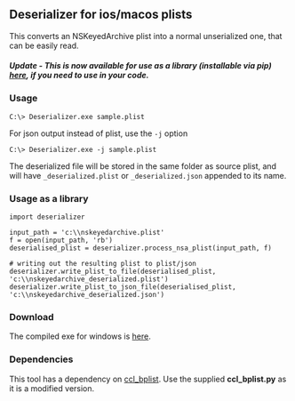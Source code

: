 ## Deserializer for ios/macos plists

This converts an NSKeyedArchive plist into a normal unserialized one, that can be easily read. 
#### _Update - This is now available for use as a library (installable via pip) [here](https://github.com/ydkhatri/nska_deserialize), if you need to use in your code._  

### Usage
```
C:\> Deserializer.exe sample.plist
```

For json output instead of plist, use the `-j` option
```
C:\> Deserializer.exe -j sample.plist
```

The deserialized file will be stored in the same folder as source plist, and will have `_deserialized.plist` or `_deserialized.json` appended to its name.

### Usage as a library
```
import deserializer

input_path = 'c:\\nskeyedarchive.plist'
f = open(input_path, 'rb')
deserialised_plist = deserializer.process_nsa_plist(input_path, f)

# writing out the resulting plist to plist/json
deserializer.write_plist_to_file(deserialised_plist, 'c:\\nskeyedarchive_deserialized.plist')
deserializer.write_plist_to_json_file(deserialised_plist, 'c:\\nskeyedarchive_deserialized.json')
```

### Download  
The compiled exe for windows is [here](https://github.com/ydkhatri/MacForensics/raw/master/Deserializer/deserializer.exe).

### Dependencies

This tool has a dependency on [ccl_bplist](https://github.com/cclgroupltd/ccl-bplist). 
Use the supplied **ccl_bplist.py** as it is a modified version.
